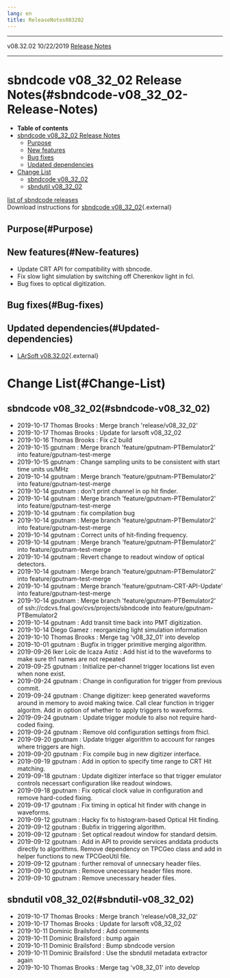 ```yaml
---
lang: en
title: ReleaseNotes083202
---
```


  ----------- ------------ -- -- ------------------------------------------------------
  v08.32.02   10/22/2019         [Release Notes](ReleaseNotes083202.html)
  ----------- ------------ -- -- ------------------------------------------------------



sbndcode v08\_32\_02 Release Notes(#sbndcode-v08_32_02-Release-Notes)
======================================================================================

-   **Table of contents**
-   [sbndcode v08\_32\_02 Release
    Notes](#sbndcode-v08_32_02-Release-Notes)
    -   [Purpose](#Purpose)
    -   [New features](#New-features)
    -   [Bug fixes](#Bug-fixes)
    -   [Updated dependencies](#Updated-dependencies)
-   [Change List](#Change-List)
    -   [sbndcode v08\_32\_02](#sbndcode-v08_32_02)
    -   [sbndutil v08\_32\_02](#sbndutil-v08_32_02)

[list of sbndcode
releases](List_of_SBND_code_releases.html)\
Download instructions for [sbndcode
v08\_32\_02](http://scisoft.fnal.gov/scisoft/bundles/sbnd/v08_32_02/sbndcode-v08_32_02.html){.external}



Purpose(#Purpose)
----------------------------------



New features(#New-features)
--------------------------------------------

-   Update CRT API for compatibility with sbncode.
-   Fix slow light simulation by switching off Cherenkov light in fcl.
-   Bug fixes to optical digitization.



Bug fixes(#Bug-fixes)
--------------------------------------



Updated dependencies(#Updated-dependencies)
------------------------------------------------------------

-   [LArSoft
    v08.32.02](https://cdcvs.fnal.gov/redmine/projects/larsoft/wiki/ReleaseNotes083202){.external}



Change List(#Change-List)
==========================================



sbndcode v08\_32\_02(#sbndcode-v08_32_02)
----------------------------------------------------------

-   2019-10-17 Thomas Brooks : Merge branch \'release/v08\_32\_02\'
-   2019-10-17 Thomas Brooks : Update for larsoft v08\_32\_02
-   2019-10-16 Thomas Brooks : Fix c2 build
-   2019-10-15 gputnam : Merge branch \'feature/gputnam-PTBemulator2\'
    into feature/gputnam-test-merge
-   2019-10-15 gputnam : Change sampling units to be consistent with
    start time units us/MHz
-   2019-10-14 gputnam : Merge branch \'feature/gputnam-PTBemulator2\'
    into feature/gputnam-test-merge
-   2019-10-14 gputnam : don\'t print channel in op hit finder.
-   2019-10-14 gputnam : Merge branch \'feature/gputnam-PTBemulator2\'
    into feature/gputnam-test-merge
-   2019-10-14 gputnam : fix compilation bug
-   2019-10-14 gputnam : Merge branch \'feature/gputnam-PTBemulator2\'
    into feature/gputnam-test-merge
-   2019-10-14 gputnam : Correct units of hit-finding frequency.
-   2019-10-14 gputnam : Merge branch \'feature/gputnam-PTBemulator2\'
    into feature/gputnam-test-merge
-   2019-10-14 gputnam : Revert change to readout window of optical
    detectors.
-   2019-10-14 gputnam : Merge branch \'feature/gputnam-PTBemulator2\'
    into feature/gputnam-test-merge
-   2019-10-14 gputnam : Merge branch \'feature/gputnam-CRT-API-Update\'
    into feature/gputnam-test-merge
-   2019-10-14 gputnam : Merge branch \'feature/gputnam-PTBemulator2\'
    of ssh://cdcvs.fnal.gov/cvs/projects/sbndcode into
    feature/gputnam-PTBemulator2
-   2019-10-14 gputnam : Add transit time back into PMT digitization.
-   2019-10-14 Diego Gamez : reorganizing light simulation information
-   2019-10-10 Thomas Brooks : Merge tag \'v08\_32\_01\' into develop
-   2019-10-01 gputnam : Bugfix in trigger primitive merging algorithm.
-   2019-09-26 Iker Loïc de Icaza Astiz : Add hist id to the waveforms
    to make sure th1 names are not repeated
-   2019-09-25 gputnam : Initialize per-channel trigger locations list
    even when none exist.
-   2019-09-24 gputnam : Change in configuration for trigger from
    previous commit.
-   2019-09-24 gputnam : Change digitizer: keep generated waveforms
    around in memory to avoid making twice. Call clear function in
    trigger algoritm. Add in option of whether to apply triggers to
    waveforms.
-   2019-09-24 gputnam : Update trigger module to also not require
    hard-coded fixing.
-   2019-09-24 gputnam : Remove old configuration settings from fhicl.
-   2019-09-20 gputnam : Update trigger algorithm to account for ranges
    where triggers are high.
-   2019-09-20 gputnam : Fix compile bug in new digitizer interface.
-   2019-09-19 gputnam : Add in option to specify time range to CRT Hit
    matching.
-   2019-09-18 gputnam : Update digitizer interface so that trigger
    emulator controls necessart configuration like readout windows.
-   2019-09-18 gputnam : Fix optical clock value in configuration and
    remove hard-coded fixing.
-   2019-09-17 gputnam : Fix timing in optical hit finder with change in
    waveforms.
-   2019-09-12 gputnam : Hacky fix to histogram-based Optical Hit
    finding.
-   2019-09-12 gputnam : Bubfix in triggering algorithm.
-   2019-09-12 gputnam : Set optical readout window for standard detsim.
-   2019-09-12 gputnam : Add in API to provide services anddata products
    directly to algorithms. Remove dependency on TPCGeo class and add in
    helper functions to new TPCGeoUtil file.
-   2019-09-12 gputnam : further removal of unnecsary header files.
-   2019-09-10 gputnam : Remove unecessary header files more.
-   2019-09-10 gputnam : Remove unecessary header files.



sbndutil v08\_32\_02(#sbndutil-v08_32_02)
----------------------------------------------------------

-   2019-10-17 Thomas Brooks : Merge branch \'release/v08\_32\_02\'
-   2019-10-17 Thomas Brooks : Update for larsoft v08\_32\_02
-   2019-10-11 Dominic Brailsford : Add comments
-   2019-10-11 Dominic Brailsford : bump again
-   2019-10-11 Dominic Brailsford : Bump sbndcode version
-   2019-10-11 Dominic Brailsford : Use the sbndutil metadata extractor
    again
-   2019-10-10 Thomas Brooks : Merge tag \'v08\_32\_01\' into develop
